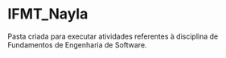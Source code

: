 # IFMT_Nayla
Pasta criada para executar atividades referentes à disciplina de Fundamentos de Engenharia de Software.

